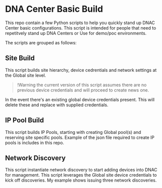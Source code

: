 # DNA Center Basic Build
This repo contain a few Python scripts to help you quickly stand up DNAC Center basic configurations.
This script is intended for people that need to repetitvely stand up DNA Centers or Use for demo/poc environments.

The scripts are grouped as follows:

## Site Build
This script builds site hierarchy, device cedrentials and network settings at the Global site level.

> !Warning the current version of this script assumes there are no previous device credentials and will proceed to create news one.
>
In the event there's an existing global device credentials present. This will delete these and replace with supplied credentials.

## IP Pool Build
This script builds IP Pools, starting with creating Global pool(s) and reserving site specific pools. Example of the json file required to create IP pools is includes in this repo.

## Network Discovery
This script instantiate network discovery to start adding devices into DNAC for management. This script leverages the Global site device credentials to kick off discoveries. My example shows issuing three network discoveries.


